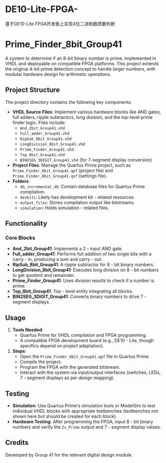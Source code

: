 # DE10-Lite-FPGA-
基于DE10-Lite FPGA开发板上实现4位二进制数质数判断
# Prime_Finder_8bit_Group41
A system to determine if an 8-bit binary number is prime, implemented in VHDL and deployable on compatible FPGA platforms. This project extends the original 4-bit prime detection concept to handle larger numbers, with modular hardware design for arithmetic operations.

## Project Structure
The project directory contains the following key components:
- **VHDL Source Files**: Implement various hardware blocks like AND gates, full adders, ripple subtractors, long division, and the top-level prime finder logic. Files include:
  - `And_2bit_Group41.vhd`
  - `Full_adder_Group41.vhd`
  - `RipSub_8bit_Group41.vhd`
  - `LongDivision_8bit_Group41.vhd`
  - `Prime_Finder_Group41.vhd`
  - `Top_8bit_Group41.vhd`
  - `BIN2SEG_3DIGIT_Group41.vhd` (for 7-segment display conversion)
- **Project Files**: Manage the Quartus Prime project, such as `Prime_Finder_8bit_Group41.qpf` (project file) and `Prime_Finder_8bit_Group41.qsf` (settings file).
- **Folders**: 
  - `db`, `incremental_db`: Contain database files for Quartus Prime compilation.
  - `devkits`: Likely has development kit - related resources.
  - `output_files`: Stores compilation output like bitstreams.
  - `simulation`: Holds simulation - related files.

## Functionality
### Core Blocks
- **And_2bit_Group41**: Implements a 2 - input AND gate.
- **Full_adder_Group41**: Performs full addition of two single bits with a carry - in, producing a sum and carry - out.
- **RipSub_8bit_Group41**: A ripple subtractor for 8 - bit binary numbers.
- **LongDivision_8bit_Group41**: Executes long division on 8 - bit numbers to get quotient and remainder.
- **Prime_Finder_Group41**: Uses division results to check if a number is prime.
- **Top_8bit_Group41**: Top - level entity integrating all blocks.
- **BIN2SEG_3DIGIT_Group41**: Converts binary numbers to drive 7 - segment displays.

## Usage
1. **Tools Needed**:
   - Quartus Prime for VHDL compilation and FPGA programming.
   - A compatible FPGA development board (e.g., DE10 - Lite, though specifics depend on project adaptation).
2. **Steps**:
   - Open the `Prime_Finder_8bit_Group41.qpf` file in Quartus Prime.
   - Compile the project.
   - Program the FPGA with the generated bitstream.
   - Interact with the system via input/output interfaces (switches, LEDs, 7 - segment displays as per design mapping).

## Testing
- **Simulation**: Use Quartus Prime's simulation tools or ModelSim to test individual VHDL blocks with appropriate testbenches (testbenches not shown here but should be created for each block).
- **Hardware Testing**: After programming the FPGA, input 8 - bit binary numbers and verify the `Is_Prime` output and 7 - segment display values.

## Credits
Developed by Group 41 for the relevant digital design module.
